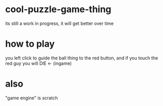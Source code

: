 # cool-puzzle-game-thing
its still a work in progress, it will get better over time
# how to play
you left click to guide the ball thing to the red button,
and if you touch the red guy you will DIE <- (ingame)
# also
"game engine" is scratch
